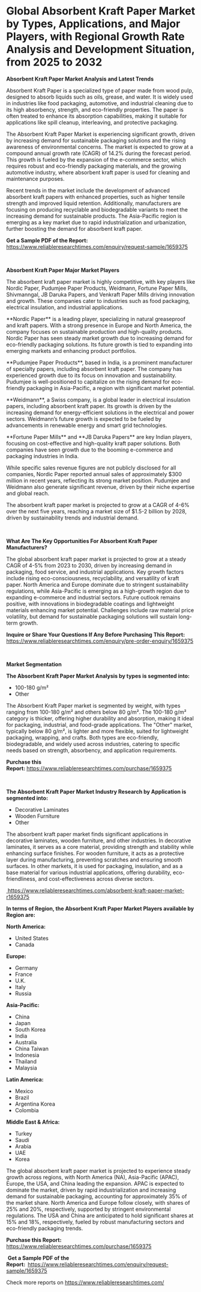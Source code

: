 <p><h1>Global Absorbent Kraft Paper Market by Types, Applications, and Major Players, with Regional Growth Rate Analysis and Development Situation, from 2025 to 2032</h1></p><p><strong>Absorbent Kraft Paper Market Analysis and Latest Trends</strong></p>
<p><p>Absorbent Kraft Paper is a specialized type of paper made from wood pulp, designed to absorb liquids such as oils, grease, and water. It is widely used in industries like food packaging, automotive, and industrial cleaning due to its high absorbency, strength, and eco-friendly properties. The paper is often treated to enhance its absorption capabilities, making it suitable for applications like spill cleanup, interleaving, and protective packaging.</p><p>The Absorbent Kraft Paper Market is experiencing significant growth, driven by increasing demand for sustainable packaging solutions and the rising awareness of environmental concerns. The market is expected to grow at a compound annual growth rate (CAGR) of 14.2% during the forecast period. This growth is fueled by the expansion of the e-commerce sector, which requires robust and eco-friendly packaging materials, and the growing automotive industry, where absorbent kraft paper is used for cleaning and maintenance purposes.</p><p>Recent trends in the market include the development of advanced absorbent kraft papers with enhanced properties, such as higher tensile strength and improved liquid retention. Additionally, manufacturers are focusing on producing recyclable and biodegradable variants to meet the increasing demand for sustainable products. The Asia-Pacific region is emerging as a key market due to rapid industrialization and urbanization, further boosting the demand for absorbent kraft paper.</p></p>
<p><strong>Get a Sample PDF of the Report:&nbsp;</strong> <a href="https://www.reliableresearchtimes.com/enquiry/request-sample/1659375?utm_campaign=1933&utm_medium=2&utm_source=Github&utm_content=ia&utm_term=26012025&utm_id=absorbent-kraft-paper">https://www.reliableresearchtimes.com/enquiry/request-sample/1659375</a></p>
<p>&nbsp;</p>
<p><strong>Absorbent Kraft Paper Major Market Players</strong></p>
<p><p>The absorbent kraft paper market is highly competitive, with key players like Nordic Paper, Pudumjee Paper Products, Weidmann, Fortune Paper Mills, Shivmanngal, JB Daruka Papers, and Venkraft Paper Mills driving innovation and growth. These companies cater to industries such as food packaging, electrical insulation, and industrial applications.</p><p>**Nordic Paper** is a leading player, specializing in natural greaseproof and kraft papers. With a strong presence in Europe and North America, the company focuses on sustainable production and high-quality products. Nordic Paper has seen steady market growth due to increasing demand for eco-friendly packaging solutions. Its future growth is tied to expanding into emerging markets and enhancing product portfolios.</p><p>**Pudumjee Paper Products**, based in India, is a prominent manufacturer of specialty papers, including absorbent kraft paper. The company has experienced growth due to its focus on innovation and sustainability. Pudumjee is well-positioned to capitalize on the rising demand for eco-friendly packaging in Asia-Pacific, a region with significant market potential.</p><p>**Weidmann**, a Swiss company, is a global leader in electrical insulation papers, including absorbent kraft paper. Its growth is driven by the increasing demand for energy-efficient solutions in the electrical and power sectors. Weidmann’s future growth is expected to be fueled by advancements in renewable energy and smart grid technologies.</p><p>**Fortune Paper Mills** and **JB Daruka Papers** are key Indian players, focusing on cost-effective and high-quality kraft paper solutions. Both companies have seen growth due to the booming e-commerce and packaging industries in India.</p><p>While specific sales revenue figures are not publicly disclosed for all companies, Nordic Paper reported annual sales of approximately $300 million in recent years, reflecting its strong market position. Pudumjee and Weidmann also generate significant revenue, driven by their niche expertise and global reach.</p><p>The absorbent kraft paper market is projected to grow at a CAGR of 4-6% over the next five years, reaching a market size of $1.5-2 billion by 2028, driven by sustainability trends and industrial demand.</p></p>
<p>&nbsp;</p>
<p><strong>What Are The Key Opportunities For Absorbent Kraft Paper Manufacturers?</strong></p>
<p><p>The global absorbent kraft paper market is projected to grow at a steady CAGR of 4-5% from 2023 to 2030, driven by increasing demand in packaging, food service, and industrial applications. Key growth factors include rising eco-consciousness, recyclability, and versatility of kraft paper. North America and Europe dominate due to stringent sustainability regulations, while Asia-Pacific is emerging as a high-growth region due to expanding e-commerce and industrial sectors. Future outlook remains positive, with innovations in biodegradable coatings and lightweight materials enhancing market potential. Challenges include raw material price volatility, but demand for sustainable packaging solutions will sustain long-term growth.</p></p>
<p><strong>Inquire or Share Your Questions If Any Before Purchasing This Report:</strong> <a href="https://www.reliableresearchtimes.com/enquiry/pre-order-enquiry/1659375?utm_campaign=1933&utm_medium=2&utm_source=Github&utm_content=ia&utm_term=26012025&utm_id=absorbent-kraft-paper">https://www.reliableresearchtimes.com/enquiry/pre-order-enquiry/1659375</a></p>
<p>&nbsp;</p>
<p><strong>Market Segmentation</strong></p>
<p><strong>The Absorbent Kraft Paper Market Analysis by types is segmented into:</strong></p>
<p><ul><li>100-180 g/m²</li><li>Other</li></ul></p>
<p><p>The Absorbent Kraft Paper market is segmented by weight, with types ranging from 100-180 g/m² and others below 80 g/m². The 100-180 g/m² category is thicker, offering higher durability and absorption, making it ideal for packaging, industrial, and food-grade applications. The "Other" market, typically below 80 g/m², is lighter and more flexible, suited for lightweight packaging, wrapping, and crafts. Both types are eco-friendly, biodegradable, and widely used across industries, catering to specific needs based on strength, absorbency, and application requirements.</p></p>
<p><strong>Purchase this Report:&nbsp;</strong><a href="https://www.reliableresearchtimes.com/purchase/1659375?utm_campaign=1933&utm_medium=2&utm_source=Github&utm_content=ia&utm_term=26012025&utm_id=absorbent-kraft-paper">https://www.reliableresearchtimes.com/purchase/1659375</a></p>
<p>&nbsp;</p>
<p><strong>The Absorbent Kraft Paper Market Industry Research by Application is segmented into:</strong></p>
<p><ul><li>Decorative Laminates</li><li>Wooden Furniture</li><li>Other</li></ul></p>
<p><p>The absorbent kraft paper market finds significant applications in decorative laminates, wooden furniture, and other industries. In decorative laminates, it serves as a core material, providing strength and stability while enhancing surface finishes. For wooden furniture, it acts as a protective layer during manufacturing, preventing scratches and ensuring smooth surfaces. In other markets, it is used for packaging, insulation, and as a base material for various industrial applications, offering durability, eco-friendliness, and cost-effectiveness across diverse sectors.</p></p>
<p><a href="https://www.reliableresearchtimes.com/absorbent-kraft-paper-market-r1659375?utm_campaign=1933&utm_medium=2&utm_source=Github&utm_content=ia&utm_term=26012025&utm_id=absorbent-kraft-paper">&nbsp;https://www.reliableresearchtimes.com/absorbent-kraft-paper-market-r1659375</a></p>
<p><strong>In terms of Region, the Absorbent Kraft Paper Market Players available by Region are:</strong></p>
<p>
    <p> <strong> North America: </strong>
        <ul>
            <li>United States</li>
            <li>Canada</li>
        </ul>
        </p> 
    <p> <strong> Europe: </strong>
        <ul>
            <li>Germany</li>
            <li>France</li>
            <li>U.K.</li>
            <li>Italy</li>
            <li>Russia</li>
        </ul>
        </p> 
    <p> <strong> Asia-Pacific: </strong>
        <ul>
            <li>China</li>
            <li>Japan</li>
            <li>South Korea</li>
            <li>India</li>
            <li>Australia</li>
            <li>China Taiwan</li>
            <li>Indonesia</li>
            <li>Thailand</li>
            <li>Malaysia</li>
        </ul>
        </p> 
    <p> <strong> Latin America: </strong>
        <ul>
            <li>Mexico</li>
            <li>Brazil</li>
            <li>Argentina Korea</li>
            <li>Colombia</li>
        </ul>
        </p> 
    <p> <strong> Middle East & Africa: </strong>
        <ul>
            <li>Turkey</li>
            <li>Saudi</li>
            <li>Arabia</li>
            <li>UAE</li>
            <li>Korea</li>
        </ul>
    </p>
    </p>
<p><p>The global absorbent kraft paper market is projected to experience steady growth across regions, with North America (NA), Asia-Pacific (APAC), Europe, the USA, and China leading the expansion. APAC is expected to dominate the market, driven by rapid industrialization and increasing demand for sustainable packaging, accounting for approximately 35% of the market share. North America and Europe follow closely, with shares of 25% and 20%, respectively, supported by stringent environmental regulations. The USA and China are anticipated to hold significant shares at 15% and 18%, respectively, fueled by robust manufacturing sectors and eco-friendly packaging trends.</p></p>
<p><strong>Purchase this Report: </strong><a href="https://www.reliableresearchtimes.com/purchase/1659375?utm_campaign=1933&utm_medium=2&utm_source=Github&utm_content=ia&utm_term=26012025&utm_id=absorbent-kraft-paper">https://www.reliableresearchtimes.com/purchase/1659375</a></p>
<p>&nbsp;<strong>Get a Sample PDF of the Report:&nbsp;&nbsp;</strong><a href="https://www.reliableresearchtimes.com/enquiry/request-sample/1659375?utm_campaign=1933&utm_medium=2&utm_source=Github&utm_content=ia&utm_term=26012025&utm_id=absorbent-kraft-paper">https://www.reliableresearchtimes.com/enquiry/request-sample/1659375</a></p>
<p><strong></strong></p>
<p>Check more reports on <a href="https://www.reliableresearchtimes.com/?utm_campaign=1933&utm_medium=2&utm_source=Github&utm_content=ia&utm_term=26012025&utm_id=absorbent-kraft-paper">https://www.reliableresearchtimes.com/</a></p>